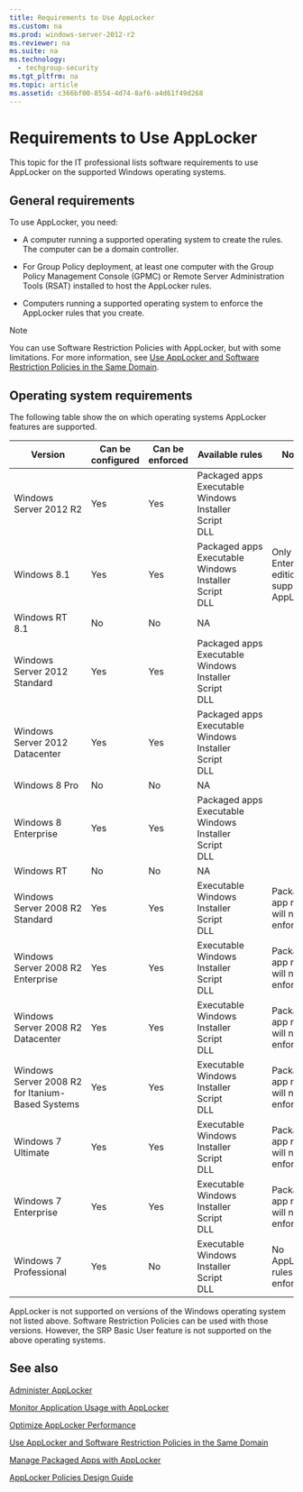 ```yaml
---
title: Requirements to Use AppLocker
ms.custom: na
ms.prod: windows-server-2012-r2
ms.reviewer: na
ms.suite: na
ms.technology: 
  - techgroup-security
ms.tgt_pltfrm: na
ms.topic: article
ms.assetid: c366bf00-8554-4d74-8af6-a4d61f49d268
---
```

# Requirements to Use AppLocker
This topic for the IT professional lists software requirements to use AppLocker on the supported Windows operating systems.

## General requirements
To use AppLocker, you need:

-   A computer running a supported operating system to create the rules. The computer can be a domain controller.

-   For Group Policy deployment, at least one computer with the Group Policy Management Console \(GPMC\) or Remote Server Administration Tools \(RSAT\) installed to host the AppLocker rules.

-   Computers running a supported operating system to enforce the AppLocker rules that you create.

> [!NOTE]
> You can use Software Restriction Policies with AppLocker, but with some limitations. For more information, see [Use AppLocker and Software Restriction Policies in the Same Domain]().

## Operating system requirements
The following table show the on which operating systems AppLocker features are supported.

|Version|Can be configured|Can be enforced|Available rules|Notes|
|-----------|---------------------|-------------------|-------------------|---------|
| Windows Server 2012 R2 |Yes|Yes|Packaged apps<br />Executable<br />Windows Installer<br />Script<br />DLL||
|Windows 8.1|Yes|Yes|Packaged apps<br />Executable<br />Windows Installer<br />Script<br />DLL|Only the Enterprise edition supports AppLocker|
|Windows RT 8.1|No|No|NA||
|Windows Server 2012 Standard|Yes|Yes|Packaged apps<br />Executable<br />Windows Installer<br />Script<br />DLL||
|Windows Server 2012 Datacenter|Yes|Yes|Packaged apps<br />Executable<br />Windows Installer<br />Script<br />DLL||
|Windows 8 Pro|No|No|NA||
|Windows 8 Enterprise|Yes|Yes|Packaged apps<br />Executable<br />Windows Installer<br />Script<br />DLL||
|Windows RT|No|No|NA||
| Windows Server 2008 R2 Standard |Yes|Yes|Executable<br />Windows Installer<br />Script<br />DLL|Packaged app rules will not be enforced.|
| Windows Server 2008 R2 Enterprise |Yes|Yes|Executable<br />Windows Installer<br />Script<br />DLL|Packaged app rules will not be enforced.|
| Windows Server 2008 R2 Datacenter |Yes|Yes|Executable<br />Windows Installer<br />Script<br />DLL|Packaged app rules will not be enforced.|
| Windows Server 2008 R2 for Itanium\-Based Systems |Yes|Yes|Executable<br />Windows Installer<br />Script<br />DLL|Packaged app rules will not be enforced.|
|Windows 7 Ultimate|Yes|Yes|Executable<br />Windows Installer<br />Script<br />DLL|Packaged app rules will not be enforced.|
|Windows 7 Enterprise|Yes|Yes|Executable<br />Windows Installer<br />Script<br />DLL|Packaged app rules will not be enforced.|
|Windows 7 Professional|Yes|No|Executable<br />Windows Installer<br />Script<br />DLL|No AppLocker rules are enforced.|

AppLocker is not supported on versions of the Windows operating system not listed above. Software Restriction Policies can be used with those versions. However, the SRP Basic User feature is not supported on the above operating systems.

## See also
[Administer AppLocker]()

[Monitor Application Usage with AppLocker]()

[Optimize AppLocker Performance]()

[Use AppLocker and Software Restriction Policies in the Same Domain]()

[Manage Packaged Apps with AppLocker]()

[AppLocker Policies Design Guide]()


